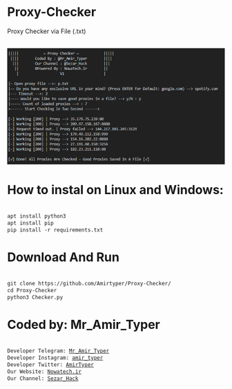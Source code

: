 # Proxy-Checker
Proxy Checker via File (.txt)

<br />
<img src="img.png" />
<br />

# How to instal on Linux and Windows:
<pre><code>
apt install python3
apt install pip
pip install -r requirements.txt
</code></pre>

# Download And Run
<pre><code>
git clone https://github.com/Amirtyper/Proxy-Checker/
cd Proxy-Checker
python3 Checker.py
</code></pre>

# Coded by: Mr_Amir_Typer
<pre><code>
Developer Telegram: <a href="https://t.me/Mr_Amir_Typer">Mr_Amir_Typer</a>
Developer Instagram: <a href="https://instagram.com/amir_typer">amir_typer</a>
Developer Twitter: <a href="https://twitter.com/AmirTyper">AmirTyper</a>
Our Website: <a href="https://Nowatech.ir">Nowatech.ir</a>
Our Channel: <a href="https://t.me/Sezar_Hack">Sezar_Hack</a>
</code></pre>
